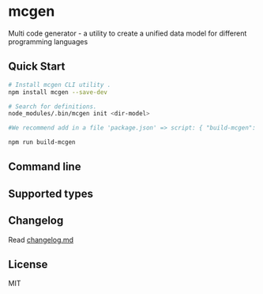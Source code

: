 # mcgen
Multi code generator - a utility to create a unified data model for different programming languages


## Quick Start

```sh
# Install mcgen CLI utility .
npm install mcgen --save-dev

# Search for definitions.
node_modules/.bin/mcgen init <dir-model>

#We recommend add in a file 'package.json' => script: { "build-mcgen": "mcgen --indir <dir-model> --outdir <outdir>" }

npm run build-mcgen
```

## Command line

## Supported types


## Changelog
Read [changelog.md](changelog.md)

## License
MIT 
